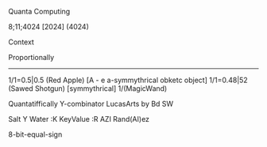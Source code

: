 Quanta Computing

8;11;4024 [2024] (4024)

Context

Proportionally
*****
1/1=0.5|0.5 (Red Apple) [A - e a-symmythrical obketc object]
1/1=0.48|52 (Sawed Shotgun) [symmythrical]
1/(MagicWand)


Quantatiffically
Y-combinator LucasArts by Bd
SW

Salt Y Water
:K KeyValue
:R AZI Rand(AI)ez

8-bit-equal-sign

